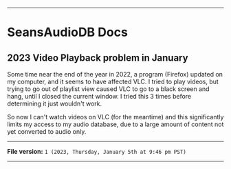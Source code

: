 
***

# SeansAudioDB Docs

## 2023 Video Playback problem in January

Some time near the end of the year in 2022, a program (Firefox) updated on my computer, and it seems to have affected VLC. I tried to play videos, but trying to go out of playlist view caused VLC to go to a black screen and hang, until I closed the current window. I tried this 3 times before determining it just wouldn't work.

So now I can't watch videos on VLC (for the meantime) and this significantly limits my access to my audio database, due to a large amount of content not yet converted to audio only.

***

**File version:** `1 (2023, Thursday, January 5th at 9:46 pm PST)`

***

